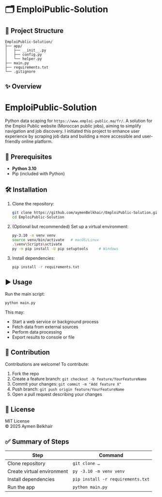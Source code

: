 
# 🗂️ EmploiPublic‑Solution

## 📄 Project Structure
```
EmploiPublic‑Solution/
├── app/
│   ├── __init__.py
│   ├── config.py
│   └── helper.py
├── main.py
├── requirements.txt
└── .gitignore
```

## ✨ Overview
# EmploiPublic-Solution
Python data scaping for `https://www.emploi-public.ma/fr/`. A solution for the Emploi Public website (Moroccan public jobs), aiming to simplify navigation and job discovery. I initiated this project to enhance user experience by scraping job data and building a more accessible and user-friendly online platform.

## 🔧 Prerequisites
- **Python 3.10**
- Pip (included with Python)

## 🛠️ Installation

1. Clone the repository:
   ```bash
   git clone https://github.com/aymenBelkhair/EmploiPublic-Solution.git
   cd EmploiPublic-Solution
   ```

2. (Optional but recommended) Set up a virtual environment:
   ```bash
   py-3.10 -m venv venv
   source venv/bin/activate   # macOS/Linux
   .\venv\Scripts\activate 
   py -m pip install -U pip setuptools     # Windows
   ```

3. Install dependencies:
   ```bash
   pip install -r requirements.txt
   ```

## ▶️ Usage

Run the main script:

```bash
python main.py
```

This may:
- Start a web service or background process
- Fetch data from external sources
- Perform data processing
- Export results to console or file


## 📝 Contribution

Contributions are welcome! To contribute:

1. Fork the repo
2. Create a feature branch: `git checkout -b feature/YourFeatureName`
3. Commit your changes: `git commit -m "Add feature X"`
4. Push branch: `git push origin feature/YourFeatureName`
5. Open a pull request describing your changes

## 📄 License

MIT License  
© 2025 Aymen Belkhair

## ✅ Summary of Steps

| Step | Command |
|------|---------|
| Clone repository | `git clone …` |
| Create virtual environment | `py -3.10 -m venv venv` |
| Install dependencies | `pip install -r requirements.txt` |
| Run the app | `python main.py` |
